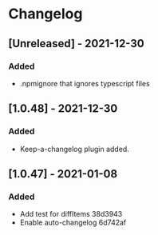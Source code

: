 # Changelog

## [Unreleased] - 2021-12-30

### Added
- .npmignore that ignores typescript files

## [1.0.48] - 2021-12-30

### Added

- Keep-a-changelog plugin added.

## [1.0.47] - 2021-01-08
### Added

- Add test for diffItems 38d3943
- Enable auto-changelog 6d742af
